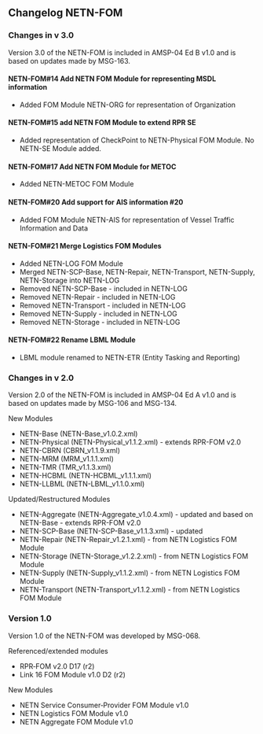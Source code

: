 ## Changelog NETN-FOM

### Changes in v 3.0
Version 3.0 of the NETN-FOM is included in AMSP-04 Ed B v1.0 and is based on updates made by MSG-163.

#### NETN-FOM#14 Add NETN FOM Module for representing MSDL information
* Added FOM Module NETN-ORG for representation of Organization

#### NETN-FOM#15 add NETN FOM Module to extend RPR SE
* Added representation of CheckPoint to NETN-Physical FOM Module. No NETN-SE Module added.

#### NETN-FOM#17 Add NETN FOM Module for METOC
* Added NETN-METOC FOM Module

#### NETN-FOM#20 Add support for AIS information #20
* Added FOM Module NETN-AIS for representation of Vessel Traffic Information and Data

#### NETN-FOM#21 Merge Logistics FOM Modules
* Added NETN-LOG FOM Module
* Merged NETN-SCP-Base, NETN-Repair, NETN-Transport, NETN-Supply, NETN-Storage into NETN-LOG
* Removed NETN-SCP-Base - included in NETN-LOG
* Removed NETN-Repair - included in NETN-LOG
* Removed NETN-Transport - included in NETN-LOG
* Removed NETN-Supply - included in NETN-LOG
* Removed NETN-Storage - included in NETN-LOG

#### NETN-FOM#22 Rename LBML Module
* LBML module renamed to NETN-ETR (Entity Tasking and Reporting)

### Changes in v 2.0 
Version 2.0 of the NETN-FOM is included in AMSP-04 Ed A v1.0 and is based on updates made by MSG-106 and MSG-134.

New Modules
* NETN-Base (NETN-Base_v1.0.2.xml)
* NETN-Physical (NETN-Physical_v1.1.2.xml) - extends RPR-FOM v2.0
* NETN-CBRN (CBRN_v1.1.9.xml)
* NETN-MRM (MRM_v1.1.1.xml)
* NETN-TMR (TMR_v1.1.3.xml)
* NETN-HCBML (NETN-HCBML_v1.1.1.xml)
* NETN-LLBML (NETN-LBML_v1.1.0.xml)

Updated/Restructured Modules
* NETN-Aggregate (NETN-Aggregate_v1.0.4.xml) - updated and based on NETN-Base - extends RPR-FOM v2.0
* NETN-SCP-Base (NETN-SCP-Base_v1.1.3.xml) - updated
* NETN-Repair (NETN-Repair_v1.2.1.xml) - from NETN Logistics FOM Module
* NETN-Storage (NETN-Storage_v1.2.2.xml) - from NETN Logistics FOM Module
* NETN-Supply (NETN-Supply_v1.1.2.xml) - from NETN Logistics FOM Module
* NETN-Transport (NETN-Transport_v1.1.2.xml) - from NETN Logistics FOM Module

### Version 1.0
Version 1.0 of the NETN-FOM was developed by MSG-068.

Referenced/extended modules

* RPR‐FOM v2.0 D17 (r2) 
* Link 16 FOM Module v1.0 D2 (r2)

New Modules

* NETN Service Consumer‐Provider FOM Module v1.0
* NETN Logistics FOM Module v1.0
* NETN Aggregate FOM Module v1.0